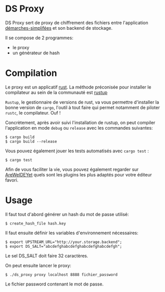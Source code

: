# DS Proxy

DS Proxy sert de proxy de chiffrement des fichiers entre l'application [démarches-simplifées](https://github.com/betagouv/demarches-simplifiees.fr/) et son backend de stockage.

Il se compose de 2 programmes:

 - le proxy
 - un générateur de hash

# Compilation

Le proxy est un applicatif [rust](rust-lang.org). La méthode préconisée pour installer le compilateur au sein de
la communauté est [rustup](https://rustup.rs/)

`Rustup`, le gestionnaire de versions de rust, va vous permettre d'installer la bonne version de `cargo`,
l'outil à tout faire qui permet notamment de piloter `rustc`, le compilateur. Ouf !

Concrètement, après avoir suivi l'installation de rustup, on peut compiler l'application en mode `debug` ou `release`
avec les commandes suivantes:

    $ cargo build
    $ cargo build --release

Vous pouvez également jouer les tests automatisés avec `cargo test` :

    $ cargo test

Afin de vous faciliter la vie, vous pouvez également regarder sur [AreWeIDEYet](https://areweideyet.com/) quels sont
les plugins les plus adaptés pour votre éditeur favori.

# Usage

Il faut tout d'abord générer un hash du mot de passe utilisé:

    $ create_hash_file hash.key

Il faut ensuite définir les variables d'environnement nécessaires:

    $ export UPSTREAM_URL="http://your.storage.backend";
    $ export DS_SALT="abcdefghabcdefghabcdefghabcdefgh";

Le sel DS_SALT doit faire 32 caractères.

On peut ensuite lancer le proxy:

    $ ./ds_proxy proxy localhost 8888 fichier_password

Le fichier password contenant le mot de passe. 

